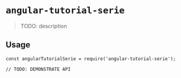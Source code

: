 # `angular-tutorial-serie`

> TODO: description

## Usage

```
const angularTutorialSerie = require('angular-tutorial-serie');

// TODO: DEMONSTRATE API
```
